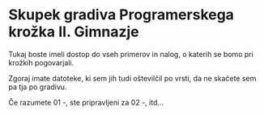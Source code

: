 # Skupek gradiva Programerskega krožka II. Gimnazje
Tukaj boste imeli dostop do vseh primerov in nalog, o katerih se bomo pri krožkih pogovarjali.

Zgoraj imate datoteke, ki sem jih tudi oštevilčil po vrsti, da ne skačete sem pa tja po gradivu.

Če razumete 01 -, ste pripravljeni za 02 -, itd...
